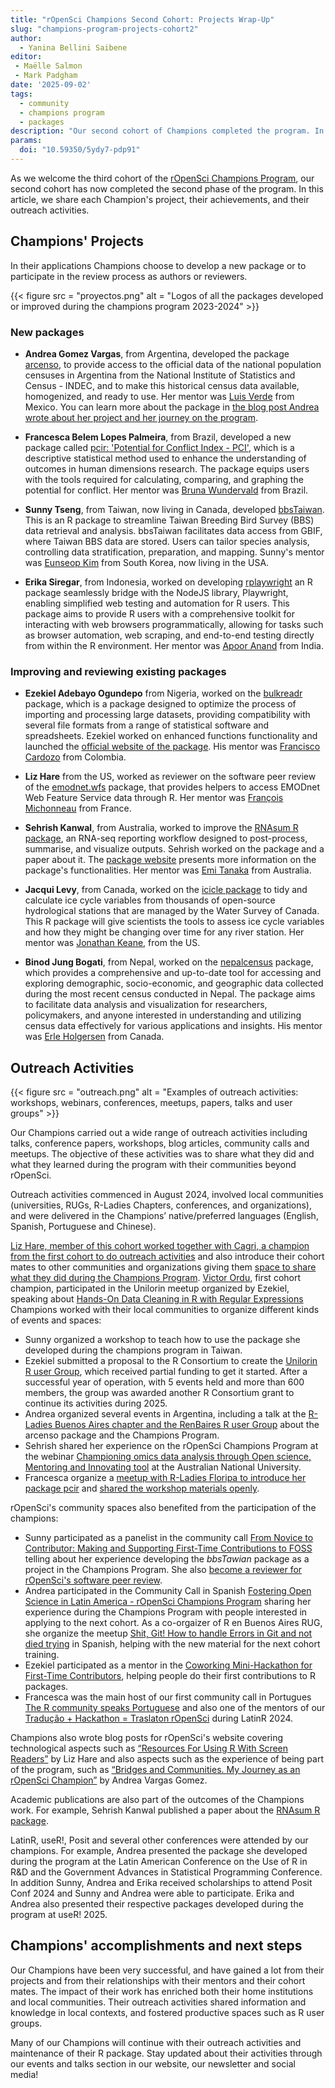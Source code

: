 ```yaml
---
title: "rOpenSci Champions Second Cohort: Projects Wrap-Up"
slug: "champions-program-projects-cohort2"
author:
  - Yanina Bellini Saibene
editor:
 - Maëlle Salmon
 - Mark Padgham
date: '2025-09-02'
tags:
  - community
  - champions program
  - packages
description: "Our second cohort of Champions completed the program. In this blog post, we share each champion's projects, their achievements and outreach activities."
params:
  doi: "10.59350/5ydy7-pdp91"
---
```


As we welcome the third cohort of the [rOpenSci Champions Program](/champions/), our second cohort has now completed the second phase of the program. 
In this article, we share each Champion's project, their achievements, and their outreach activities.

## Champions' Projects

In their applications Champions choose to develop a new package or to participate in the review process as authors or reviewers.

{{< figure src = "proyectos.png" alt = "Logos of all the packages developed or improved during the champions program 2023-2024" >}}

### New packages 

- **Andrea Gomez Vargas**, from Argentina, developed the package [arcenso](https://soyandrea.github.io/arcenso/), to provide access to the official data of the national population censuses in Argentina from the National Institute of Statistics and Census - INDEC, and to make this historical census data available, homogenized, and ready to use.  Her mentor was [Luis Verde](/author/luis-verde-arregoitia/) from Mexico. You can learn more about the package in [the blog post Andrea wrote about her project and her journey on the program](/blog/2025/05/15/puentes-comunidades-campeones-ropensci/).

- **Francesca Belem Lopes Palmeira**, from Brazil, developed a new package called [pcir: 'Potential for Conflict Index - PCI'](https://fblpalmeira.github.io/pcir/), which is a descriptive statistical method used to enhance the understanding of outcomes in human dimensions research. The package equips users with the tools required for calculating, comparing, and graphing the potential for conflict. Her mentor was [Bruna Wundervald](/author/bruna-wundervald/) from Brazil. 

- **Sunny Tseng**, from Taiwan, now living in Canada, developed [bbsTaiwan](https://sunnytseng.github.io/bbsTaiwan/). This is an R package to streamline Taiwan Breeding Bird Survey (BBS) data retrieval and analysis. bbsTaiwan facilitates data access from GBIF, where Taiwan BBS data are stored. Users can tailor species analysis, controlling data stratification, preparation, and mapping. Sunny's mentor was [Eunseop Kim](/author/eunseop-kim/) from South Korea, now living in the USA.

- **Erika Siregar**, from Indonesia, worked on developing [rplaywright](https://erikaris.github.io/rplaywright/) an R package seamlessly bridge with the NodeJS library, Playwright, enabling simplified web testing and automation for R users. This package aims to provide R users with a comprehensive toolkit for interacting with web browsers programmatically, allowing for tasks such as browser automation, web scraping, and end-to-end testing directly from within the R environment. Her mentor was [Apoor Anand](/author/apoorv-anand/) from India. 


### Improving and reviewing existing packages

- **Ezekiel Adebayo Ogundepo** from Nigeria, worked on the [bulkreadr](https://docs.ropensci.org/naijR/) package, which is a package designed to optimize the process of importing and processing large datasets, providing compatibility with several file formats from a range of statistical software and spreadsheets. Ezekiel worked on enhanced functions functionality and launched the [official website of the package](https://gbganalyst.github.io/bulkreadr/news/index.html). His mentor was [Francisco Cardozo](/author/francisco-cardozo/) from Colombia.

- **Liz Hare** from the US, worked as reviewer on the software peer review of the [emodnet.wfs](https://github.com/ropensci/software-review/issues/653) package, that provides helpers to access EMODnet Web Feature Service data through R.  Her mentor was [François Michonneau](/author/françois-michonneau/) from France.

- **Sehrish Kanwal**, from Australia, worked to improve the [RNAsum R package](https://github.com/umccr/RNAsum), an RNA-seq reporting workflow designed to post-process, summarise, and visualize outputs. Sehrish worked on the package and a paper about it. The [package website](https://umccr.github.io/RNAsum/) presents more information on the package's functionalities. Her mentor was [Emi Tanaka](/author/emi-tanaka/) from Australia. 

- **Jacqui Levy**, from Canada, worked on the [icicle package](https://github.com/Jacqui-123/icicle) to tidy and calculate ice cycle variables from thousands of open-source hydrological stations that are managed by the Water Survey of Canada. This R package will give scientists the tools to assess ice cycle variables and how they might be changing over time for any river station. Her mentor was [Jonathan Keane](/author/jonathan-keane/), from the US.

- **Binod Jung Bogati**, from Nepal, worked on the [nepalcensus](https://github.com/rugnepal/nepalcensus) package, which provides a comprehensive and up-to-date tool for accessing and exploring demographic, socio-economic, and geographic data collected during the most recent census conducted in Nepal. The package aims to facilitate data analysis and visualization for researchers, policymakers, and anyone interested in understanding and utilizing census data effectively for various applications and insights. His mentor was [Erle Holgersen](/author/erle-holgersen/) from Canada.

## Outreach Activities

{{< figure src = "outreach.png" alt = "Examples of outreach activities: workshops, webinars, conferences, meetups, papers, talks and user groups" >}}

Our Champions carried out a wide range of outreach activities including talks, conference papers, workshops, blog articles, community calls and meetups. The objective of these activities was to share what they did and what they learned during the program with their communities beyond rOpenSci.  

Outreach activities commenced in August 2024, involved local communities (universities, RUGs, R-Ladies Chapters, conferences, and organizations), and were delivered in the Champions’ native/preferred languages (English, Spanish, Portuguese and Chinese).

[Liz Hare, member of this cohort worked together with Cagri, a champion from the first cohort to do outreach activities](https://ropensci.org/events/rsr-learn-and-use/) and also introduce their cohort mates to other communities and organizations giving them [space to share what they did during the Champions Program](https://www.youtube.com/watch?v=p2Odyp9VIPA).
[Victor Ordu](/author/victor-ordu/), first cohort champion, participated in the Unilorin meetup organized by Ezekiel, speaking about [Hands-On Data Cleaning in R with Regular Expressions](https://youtu.be/N0DdbszMt2Y?si=3eZd-G1z-AcYW_TQ)
Champions worked with their local communities to organize different kinds of events and spaces:

- Sunny organized a workshop to teach how to use the package she developed during the champions program in Taiwan. 
- Ezekiel submitted a proposal to the R Consortium to create the [Unilorin R user Group](https://www.meetup.com/unilorin-r-users-group/), which received partial funding to get it started.  After a successful year of operation, with 5 events held and more than 600 members, the group was awarded another R Consortium grant to continue its activities during 2025.
- Andrea organized several events in Argentina, including a talk at the [R-Ladies Buenos Aires chapter and the RenBaires R user Group](https://www.meetup.com/rbuenosaires/events/304935866/?eventOrigin=group_events_list) about the arcenso package and the Champions Program.
- Sehrish shared her experience on the rOpenSci Champions Program at the webinar [Championing omics data analysis through Open science, Mentoring and Innovating tool](https://bdsi.anu.edu.au/news-events/events/championing-omics-data-analysis-through-open-science-mentoring-and-innovating) at the Australian National University.
- Francesca organize a [meetup with R-Ladies Floripa to introduce her package pcir](https://www.meetup.com/rladies-florianopolis/events/305989838/) and [shared the workshop materials openly](https://github.com/fblpalmeira/RLadies_Floripa).

rOpenSci's community spaces also benefited from the participation of the champions:

- Sunny participated as a panelist in the community call [From Novice to Contributor: Making and Supporting First-Time Contributions to FOSS](https://ropensci.org/commcalls/first-time-contributor/) telling about her experience developing the *bbsTawian* package as a project in the Champions Program. She also [become a reviewer for rOpenSci's software peer review](https://github.com/ropensci/software-review/issues/698).
- Andrea participated in the Community Call in Spanish [Fostering Open Science in Latin America - rOpenSci Champions Program](https://ropensci.org/es/commcalls/champions-latino-2025/) sharing her experience during the Champions Program with people interested in applying to the next cohort. As a co-orgaizer of R en Buenos Aires RUG, she organize the meetup [Shit, Git! How to handle Errors in Git and not died trying](https://www.meetup.com/rbuenosaires/events/308338205/) in Spanish, helping with the new material for the next cohort training.
- Ezekiel participated as a mentor in the [Coworking Mini-Hackathon for First-Time Contributors](https://ropensci.org/blog/2025/01/24/coworking-hackathons/), helping people do their first contributions to R packages. 
- Francesca was the main host of our first community call in Portugues [The R community speaks Portuguese](https://ropensci.org/commcalls/translation-portuguese/) and also one of the mentors of our [Tradução + Hackathon = Traslaton rOpenSci](https://www.eventbrite.cl/e/traducao-hackathon-traslaton-ropensci-tickets-1045507530167) during LatinR 2024.

Champions also wrote blog posts for rOpenSci's website covering technological aspects such as [“Resources For Using R With Screen Readers”](/blog/2024/09/05/screen-readers-tools/) by Liz Hare and also aspects such as the experience of being part of the program, such as [“Bridges and Communities. My Journey as an rOpenSci Champion”](/blog/2025/05/15/puentes-comunidades-campeones-ropensci/) by Andrea Vargas Gomez.

Academic publications are also part of the outcomes of the Champions work. For example, Sehrish Kanwal published a paper about the [RNAsum R package](https://doi.org/10.1101/2025.01.10.24319650).

LatinR, useR!, Posit and several other conferences were attended by our champions. For example, Andrea presented the package she developed during the program at the Latin American Conference on the Use of R in R&D and the Government Advances in Statistical Programming Conference. 
In addition Sunny, Andrea and Erika received scholarships to attend Posit Conf 2024 and Sunny and Andrea were able to participate.
Erika and Andrea also presented their respective packages developed during the program at useR! 2025.

## Champions' accomplishments and next steps

Our Champions have been very successful, and have gained a lot from their projects and from their relationships with their mentors and their cohort mates. The impact of their work has enriched both their home institutions and local communities. Their outreach activities shared information and knowledge in local contexts, and fostered productive spaces such as R user groups.

Many of our Champions will continue with their outreach activities and maintenance of their R package. Stay updated about their activities through our events and talks section in our website, our newsletter and social media! 